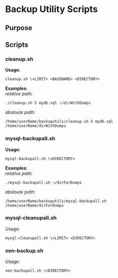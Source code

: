 Backup Utility Scripts
======================

Purpose
-------


Scripts
------

### cleanup.sh ###
**Usage:**<br>
```
cleanup.sh \<LIMIT> <BASENAME> <DIRECTORY>
```
**Examples:**<br>
*relative path:*
```
./cleanup.sh 5 mydb.sql ~/dirWithDumps
```
*absloute path:*
```
/home/userName/backuputils/cleanup.sh 5 mydb.sql /home/userName/dirWithDumps
```
### mysql-backupall.sh ###
**Usage:**<br>
```
mysql-backupall.sh \<DIRECTORY>
```
**Examples:**<br>
*relative path:*
```
./mysql-backupall.sh ~/dirForDumps
```
*absloute path:*
```
/home/userName/backuputils/mysql-backupall.sh  /home/userName/dirForDumps
```
### mysql-cleanupall.sh ###
Usage:<br>
```
mysql-cleanupall.sh \<LIMIT> <DIRECTORY>
```
### xen-backup.sh ###
Usage:<br>
```
xen-backupall.sh \<DIRECTORY>
```


